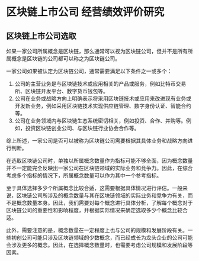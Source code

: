 # 区块链上市公司 经营绩效评价研究

## 区块链上市公司选取

如果一家公司所属概念是区块链，那么通常可以视为区块链公司，但并不是所有所属概念是区块链的公司都可以称之为区块链公司。

一家公司如果被认定为区块链公司，通常需要满足以下条件之一或多个：

1. 公司的主营业务是与区块链技术或应用相关的产品或服务，例如比特币交易所、区块链开发平台、数字货币钱包等。
2. 公司在业务或战略方向上明确表示将采用区块链技术或应用来改进现有业务或开发新业务，例如采用区块链技术实现供应链管理、数字身份认证、智能合约等。
3. 公司在业务领域内与区块链生态系统密切相关，例如投资、合作、并购等。例如，投资区块链创业公司、与区块链行业协会合作等。

综上所述，一家公司是否可以被称为区块链公司需要根据其具体业务和战略方向进行判断。



在选取区块链公司时，单独以所属概念数量作为指标可能不够全面，因为概念数量并不一定能完全反映出一家公司在区块链领域的实际业务和竞争力。因此，在综合考虑多个指标的情况下，所属概念数量可以作为其中一个参考指标。

至于具体选择多少个所属概念比较合适，这需要根据具体情况进行评估。一般来说，区块链公司所涉及的概念数量与其在区块链领域的实际业务和竞争力有关，而不是概念数量本身。因此，我们需要对每个概念进行具体分析，了解每个概念对于区块链公司的重要性和影响程度，并根据实际情况来确定选取多少个概念比较合适。

此外，需要注意的是，概念数量在一定程度上也与公司的规模和发展阶段有关。一些初创公司可能只涉及区块链领域的少数概念，而已经成长为龙头企业的公司可能会涉及更多的概念。因此，在选择概念数量时，也需要考虑公司规模和发展阶段等因素。